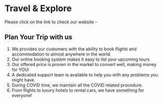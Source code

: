# Travel & Explore

Please click on the link to check our website -

## Plan Your Trip with us

1. We provides our customers with the ability to book flights and accommodation to almost anywhere in the world.
2. Our online booking system makes it easy to list your upcoming tours
3. Our offered price is proven in the market to convert well, making money for YOU!
4. A dedicated support team is available to help you with any problems you might have.
5. During COVID time, we maintain all the COVID related procedure.
6. From flights to luxury hotels to rental cars, we have something for everyone!
